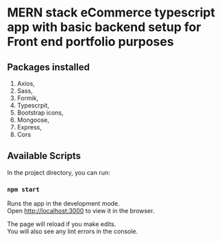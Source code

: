# MERN stack eCommerce typescript app with basic backend setup for Front end portfolio purposes

## Packages installed

1. Axios,
2. Sass,
3. Formik,
4. Typescrpit,
5. Bootstrap icons,
6. Mongoose,
7. Express,
8. Cors

## Available Scripts

In the project directory, you can run:

### `npm start`

Runs the app in the development mode.\
Open [http://localhost:3000](http://localhost:3000) to view it in the browser.

The page will reload if you make edits.\
You will also see any lint errors in the console.
